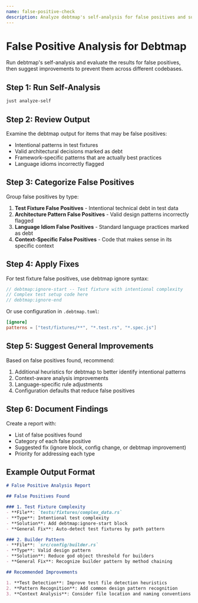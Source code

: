 ```yaml
---
name: false-positive-check
description: Analyze debtmap's self-analysis for false positives and suggest improvements
---
```


# False Positive Analysis for Debtmap

Run debtmap's self-analysis and evaluate the results for false positives, then suggest improvements to prevent them across different codebases.

## Step 1: Run Self-Analysis

```bash
just analyze-self
```

## Step 2: Review Output

Examine the debtmap output for items that may be false positives:
- Intentional patterns in test fixtures
- Valid architectural decisions marked as debt
- Framework-specific patterns that are actually best practices
- Language idioms incorrectly flagged

## Step 3: Categorize False Positives

Group false positives by type:
1. **Test Fixture False Positives** - Intentional technical debt in test data
2. **Architecture Pattern False Positives** - Valid design patterns incorrectly flagged
3. **Language Idiom False Positives** - Standard language practices marked as debt
4. **Context-Specific False Positives** - Code that makes sense in its specific context

## Step 4: Apply Fixes

For test fixture false positives, use debtmap ignore syntax:

```rust
// debtmap:ignore-start -- Test fixture with intentional complexity
// Complex test setup code here
// debtmap:ignore-end
```

Or use configuration in `.debtmap.toml`:
```toml
[ignore]
patterns = ["test/fixtures/**", "*.test.rs", "*.spec.js"]
```

## Step 5: Suggest General Improvements

Based on false positives found, recommend:
1. Additional heuristics for debtmap to better identify intentional patterns
2. Context-aware analysis improvements
3. Language-specific rule adjustments
4. Configuration defaults that reduce false positives

## Step 6: Document Findings

Create a report with:
- List of false positives found
- Category of each false positive
- Suggested fix (ignore block, config change, or debtmap improvement)
- Priority for addressing each type

## Example Output Format

```markdown
# False Positive Analysis Report

## False Positives Found

### 1. Test Fixture Complexity
- **File**: `tests/fixtures/complex_data.rs`
- **Type**: Intentional test complexity
- **Solution**: Add debtmap:ignore-start block
- **General Fix**: Auto-detect test fixtures by path pattern

### 2. Builder Pattern
- **File**: `src/config/builder.rs`
- **Type**: Valid design pattern
- **Solution**: Reduce god object threshold for builders
- **General Fix**: Recognize builder pattern by method chaining

## Recommended Improvements

1. **Test Detection**: Improve test file detection heuristics
2. **Pattern Recognition**: Add common design pattern recognition
3. **Context Analysis**: Consider file location and naming conventions
```